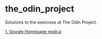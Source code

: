 # the_odin_project
Solutions to the exercises at The Odin Project.

[1. Google Homepage replica](https://tonynyagah.github.io/the_odin_project/google_homepage/)
